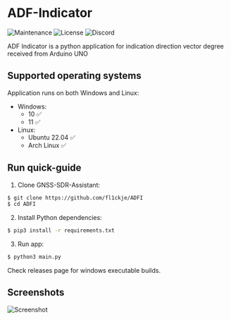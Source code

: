 # ADF-Indicator
![Maintenance](https://img.shields.io/badge/maintenance-stable-green.svg)
![License](https://img.shields.io/badge/license-MIT-blue.svg)
![Discord](https://img.shields.io/badge/chat-on_discord-%237289DA.svg)

ADF Indicator is a python application for indication direction vector degree received from Arduino UNO

## Supported operating systems
Application runs on both Windows and Linux:
* Windows:
  - 10 :white_check_mark:
  - 11 :white_check_mark:
* Linux:
  - Ubuntu 22.04 :white_check_mark:
  - Arch Linux :white_check_mark:
 
## Run quick-guide
1. Clone GNSS-SDR-Assistant:
```sh
$ git clone https://github.com/fl1ckje/ADFI
$ cd ADFI
```
2. Install Python dependencies:
```sh
$ pip3 install -r requirements.txt
```
3. Run app:
```sh
$ python3 main.py
```

Check releases page for windows executable builds.

## Screenshots
![Screenshot](https://github.com/fl1ckje/ADFI/blob/master/docs/media/Screenshot.png)

